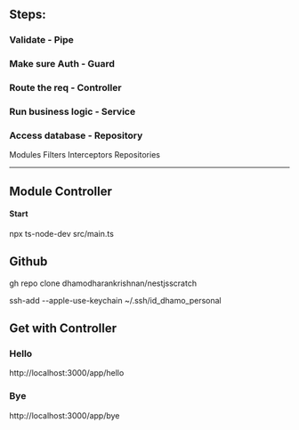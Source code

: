 ## Steps:
### Validate - Pipe

### Make sure Auth - Guard

### Route the req - Controller

### Run business logic - Service

### Access database - Repository

Modules
Filters
Interceptors
Repositories

----

Module
Controller
----

#### Start
npx ts-node-dev src/main.ts


## Github
gh repo clone dhamodharankrishnan/nestjsscratch

ssh-add --apple-use-keychain ~/.ssh/id_dhamo_personal

##  Get with Controller 

### Hello
http://localhost:3000/app/hello

### Bye
http://localhost:3000/app/bye

